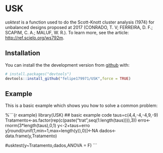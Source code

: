 
<!-- README.md is generated from README.Rmd. Please edit that file -->

# USK

<!-- badges: start -->
<!-- badges: end -->

*usktest* is a function used to do the Scott-Knott cluster analysis
(1974) for unbalanced designs proposed at 2017 (CONRADO, T. V; FERREIRA,
D. F.; SCAPIM, C. A.; MALUF, W. R.). To learn more, see the article:
<http://ref.scielo.org/ws792m>.

## Installation

You can install the the development version from
[github](https://github.com/felipe179971/USK) with:

``` r
# install.packages("devtools")
devtools::install_github("felipe179971/USK",force = TRUE)
```

## Example

This is a basic example which shows you how to solve a common problem:

%\`\`\`{r example} library(USK) \#\# basic example code
taus=c(4,4,-4,-4,9,-9)
Tratamento&lt;-as.factor(rep(c(paste(“trat”,seq(1:length(taus)))),3))
erro&lt;-rnorm(3\*length(taus),0,1) y&lt;-2+taus+erro
y\[round(runif(1,min=1,max=length(y)),0)\]&lt;-NA
dados&lt;-data.frame(y,Tratamento)

\#usktest(y\~Tratamento,dados,ANOVA = F) \`\`\`
